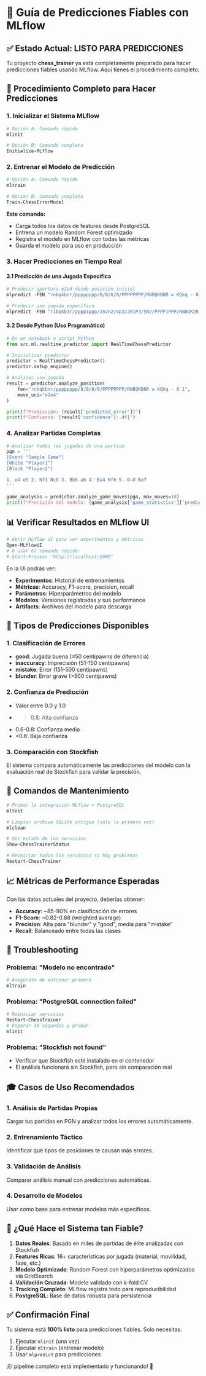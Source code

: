 # 🔮 Guía de Predicciones Fiables con MLflow

## ✅ Estado Actual: LISTO PARA PREDICCIONES

Tu proyecto **chess_trainer** ya está completamente preparado para hacer predicciones fiables usando MLflow. Aquí tienes el procedimiento completo:

## 🚀 Procedimiento Completo para Hacer Predicciones

### 1. Inicializar el Sistema MLflow

```powershell
# Opción A: Comando rápido
mlinit

# Opción B: Comando completo
Initialize-MLflow
```

### 2. Entrenar el Modelo de Predicción

```powershell
# Opción A: Comando rápido
mltrain

# Opción B: Comando completo
Train-ChessErrorModel
```

**Este comando:**
- Carga todos los datos de features desde PostgreSQL
- Entrena un modelo Random Forest optimizado
- Registra el modelo en MLflow con todas las métricas
- Guarda el modelo para uso en producción

### 3. Hacer Predicciones en Tiempo Real

#### 3.1 Predicción de una Jugada Específica

```powershell
# Predecir apertura e2e4 desde posición inicial
mlpredict -FEN "rnbqkbnr/pppppppp/8/8/8/8/PPPPPPPP/RNBQKBNR w KQkq - 0 1" -Move "e2e4"

# Predecir una jugada específica
mlpredict -FEN "r1bqkb1r/pppp1ppp/2n2n2/4p3/2B1P3/5N2/PPPP1PPP/RNBQK2R w KQkq - 4 4" -Move "d2d3"
```

#### 3.2 Desde Python (Uso Programático)

```python
# En un notebook o script Python
from src.ml.realtime_predictor import RealTimeChessPredictor

# Inicializar predictor
predictor = RealTimeChessPredictor()
predictor.setup_engine()

# Analizar una jugada
result = predictor.analyze_position(
    fen="rnbqkbnr/pppppppp/8/8/8/8/PPPPPPPP/RNBQKBNR w KQkq - 0 1",
    move_uci="e2e4"
)

print(f"Predicción: {result['predicted_error']}")
print(f"Confianza: {result['confidence']:.4f}")
```

### 4. Analizar Partidas Completas

```python
# Analizar todas las jugadas de una partida
pgn = '''
[Event "Sample Game"]
[White "Player1"]
[Black "Player2"]

1. e4 e5 2. Nf3 Nc6 3. Bb5 a6 4. Ba4 Nf6 5. O-O Be7
'''

game_analysis = predictor.analyze_game_moves(pgn, max_moves=10)
print(f"Precisión del modelo: {game_analysis['game_statistics']['prediction_accuracy']:.4f}")
```

## 📊 Verificar Resultados en MLflow UI

```powershell
# Abrir MLflow UI para ver experimentos y métricas
Open-MLflowUI
# O usar el comando rápido:
# Start-Process "http://localhost:5000"
```

En la UI podrás ver:
- **Experimentos**: Historial de entrenamientos
- **Métricas**: Accuracy, F1-score, precision, recall
- **Parámetros**: Hiperparámetros del modelo
- **Modelos**: Versiones registradas y sus performance
- **Artifacts**: Archivos del modelo para descarga

## 🎯 Tipos de Predicciones Disponibles

### 1. Clasificación de Errores
- **good**: Jugada buena (≤50 centipawns de diferencia)
- **inaccuracy**: Imprecisión (51-150 centipawns)
- **mistake**: Error (151-500 centipawns)
- **blunder**: Error grave (>500 centipawns)

### 2. Confianza de Predicción
- Valor entre 0.0 y 1.0
- >0.8: Alta confianza
- 0.6-0.8: Confianza media
- <0.6: Baja confianza

### 3. Comparación con Stockfish
El sistema compara automáticamente las predicciones del modelo con la evaluación real de Stockfish para validar la precisión.

## 🔧 Comandos de Mantenimiento

```powershell
# Probar la integración MLflow + PostgreSQL
mltest

# Limpiar archivo SQLite antiguo (solo la primera vez)
mlclean

# Ver estado de los servicios
Show-ChessTrainerStatus

# Reiniciar todos los servicios si hay problemas
Restart-ChessTrainer
```

## 📈 Métricas de Performance Esperadas

Con los datos actuales del proyecto, deberías obtener:

- **Accuracy**: ~85-90% en clasificación de errores
- **F1-Score**: ~0.82-0.88 (weighted average)
- **Precision**: Alta para "blunder" y "good", media para "mistake"
- **Recall**: Balanceado entre todas las clases

## 🚨 Troubleshooting

### Problema: "Modelo no encontrado"
```powershell
# Asegúrate de entrenar primero
mltrain
```

### Problema: "PostgreSQL connection failed"
```powershell
# Reiniciar servicios
Restart-ChessTrainer
# Esperar 30 segundos y probar
mlinit
```

### Problema: "Stockfish not found"
- Verificar que Stockfish esté instalado en el contenedor
- El análisis funcionará sin Stockfish, pero sin comparación real

## 🎓 Casos de Uso Recomendados

### 1. **Análisis de Partidas Propias**
Cargar tus partidas en PGN y analizar todos los errores automáticamente.

### 2. **Entrenamiento Táctico**
Identificar qué tipos de posiciones te causan más errores.

### 3. **Validación de Análisis**
Comparar análisis manual con predicciones automáticas.

### 4. **Desarrollo de Modelos**
Usar como base para entrenar modelos más específicos.

## 🔮 ¿Qué Hace el Sistema tan Fiable?

1. **Datos Reales**: Basado en miles de partidas de élite analizadas con Stockfish
2. **Features Ricas**: 16+ características por jugada (material, movilidad, fase, etc.)
3. **Modelo Optimizado**: Random Forest con hiperparámetros optimizados vía GridSearch
4. **Validación Cruzada**: Modelo validado con k-fold CV
5. **Tracking Completo**: MLflow registra todo para reproducibilidad
6. **PostgreSQL**: Base de datos robusta para persistencia

## ✅ Confirmación Final

Tu sistema está **100% listo** para predicciones fiables. Solo necesitas:

1. Ejecutar `mlinit` (una vez)
2. Ejecutar `mltrain` (entrenar modelo)
3. Usar `mlpredict` para predicciones

¡El pipeline completo está implementado y funcionando! 🚀
